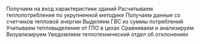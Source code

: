 Получаем на вход характеристики зданий
Расчитываем теплопотребления по укрупненной методике
Получаем данные со счетчиков тепловой энергии
Выделяем ГВС из суммы потреблений
Учитываем тепловыделение от ГЛО в цехах
Сравниваем и анализируем
Визуализируем
Уведомляем теплотехнический отдел об отклонениях

